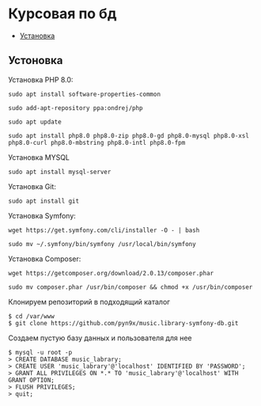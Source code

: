 Курсовая по бд
========

* [Установка](#Установка)

Устоновка
--------

Установка PHP 8.0:
````````
sudo apt install software-properties-common

sudo add-apt-repository ppa:ondrej/php

sudo apt update

sudo apt install php8.0 php8.0-zip php8.0-gd php8.0-mysql php8.0-xsl php8.0-curl php8.0-mbstring php8.0-intl php8.0-fpm
````````

Установка MYSQL
````````
sudo apt install mysql-server
````````

Установка Git:
````````
sudo apt install git
````````

Установка Symfony:
````````
wget https://get.symfony.com/cli/installer -O - | bash

sudo mv ~/.symfony/bin/symfony /usr/local/bin/symfony
````````

Установка Composer:
````````
wget https://getcomposer.org/download/2.0.13/composer.phar

sudo mv composer.phar /usr/bin/composer && chmod +x /usr/bin/composer
````````
Клонируем репозиторий в подходящий каталог
```
$ cd /var/www
$ git clone https://github.com/pyn9x/music.library-symfony-db.git
```

Создаем пустую базу данных и пользователя для нее
```
$ mysql -u root -p
> CREATE DATABASE music_labrary;
> CREATE USER 'music_labrary'@'localhost' IDENTIFIED BY 'PASSWORD';
> GRANT ALL PRIVILEGES ON *.* TO 'music_labrary'@'localhost' WITH GRANT OPTION;
> FLUSH PRIVILEGES;
> quit;
```
